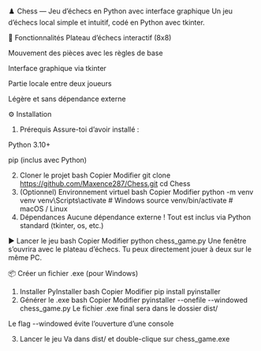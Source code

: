 ♟️ Chess — Jeu d’échecs en Python avec interface graphique
Un jeu d’échecs local simple et intuitif, codé en Python avec tkinter.




🧩 Fonctionnalités
Plateau d’échecs interactif (8x8)

Mouvement des pièces avec les règles de base

Interface graphique via tkinter

Partie locale entre deux joueurs

Légère et sans dépendance externe

⚙️ Installation
1. Prérequis
Assure-toi d’avoir installé :

Python 3.10+

pip (inclus avec Python)

2. Cloner le projet
bash
Copier
Modifier
git clone https://github.com/Maxence287/Chess.git
cd Chess
3. (Optionnel) Environnement virtuel
bash
Copier
Modifier
python -m venv venv
venv\Scripts\activate      # Windows
source venv/bin/activate   # macOS / Linux
4. Dépendances
Aucune dépendance externe ! Tout est inclus via Python standard (tkinter, os, etc.)

▶️ Lancer le jeu
bash
Copier
Modifier
python chess_game.py
Une fenêtre s’ouvrira avec le plateau d’échecs.
Tu peux directement jouer à deux sur le même PC.

📦 Créer un fichier .exe (pour Windows)
1. Installer PyInstaller
bash
Copier
Modifier
pip install pyinstaller
2. Générer le .exe
bash
Copier
Modifier
pyinstaller --onefile --windowed chess_game.py
Le fichier .exe final sera dans le dossier dist/

Le flag --windowed évite l’ouverture d’une console

3. Lancer le jeu
Va dans dist/ et double-clique sur chess_game.exe


